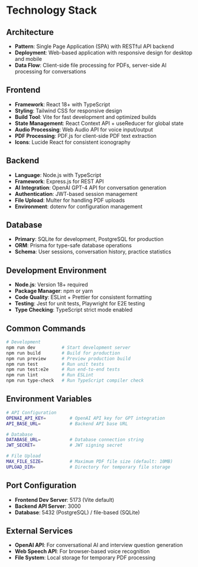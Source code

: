 # Technology Stack

## Architecture
- **Pattern**: Single Page Application (SPA) with RESTful API backend
- **Deployment**: Web-based application with responsive design for desktop and mobile
- **Data Flow**: Client-side file processing for PDFs, server-side AI processing for conversations

## Frontend
- **Framework**: React 18+ with TypeScript
- **Styling**: Tailwind CSS for responsive design
- **Build Tool**: Vite for fast development and optimized builds
- **State Management**: React Context API + useReducer for global state
- **Audio Processing**: Web Audio API for voice input/output
- **PDF Processing**: PDF.js for client-side PDF text extraction
- **Icons**: Lucide React for consistent iconography

## Backend
- **Language**: Node.js with TypeScript
- **Framework**: Express.js for REST API
- **AI Integration**: OpenAI GPT-4 API for conversation generation
- **Authentication**: JWT-based session management
- **File Upload**: Multer for handling PDF uploads
- **Environment**: dotenv for configuration management

## Database
- **Primary**: SQLite for development, PostgreSQL for production
- **ORM**: Prisma for type-safe database operations
- **Schema**: User sessions, conversation history, practice statistics

## Development Environment
- **Node.js**: Version 18+ required
- **Package Manager**: npm or yarn
- **Code Quality**: ESLint + Prettier for consistent formatting
- **Testing**: Jest for unit tests, Playwright for E2E testing
- **Type Checking**: TypeScript strict mode enabled

## Common Commands
```bash
# Development
npm run dev          # Start development server
npm run build        # Build for production
npm run preview      # Preview production build
npm run test         # Run unit tests
npm run test:e2e     # Run end-to-end tests
npm run lint         # Run ESLint
npm run type-check   # Run TypeScript compiler check
```

## Environment Variables
```bash
# API Configuration
OPENAI_API_KEY=         # OpenAI API key for GPT integration
API_BASE_URL=           # Backend API base URL

# Database
DATABASE_URL=           # Database connection string
JWT_SECRET=             # JWT signing secret

# File Upload
MAX_FILE_SIZE=          # Maximum PDF file size (default: 10MB)
UPLOAD_DIR=             # Directory for temporary file storage
```

## Port Configuration
- **Frontend Dev Server**: 5173 (Vite default)
- **Backend API Server**: 3000
- **Database**: 5432 (PostgreSQL) / file-based (SQLite)

## External Services
- **OpenAI API**: For conversational AI and interview question generation
- **Web Speech API**: For browser-based voice recognition
- **File System**: Local storage for temporary PDF processing